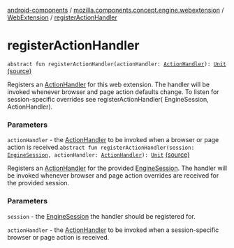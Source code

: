 [android-components](../../index.md) / [mozilla.components.concept.engine.webextension](../index.md) / [WebExtension](index.md) / [registerActionHandler](./register-action-handler.md)

# registerActionHandler

`abstract fun registerActionHandler(actionHandler: `[`ActionHandler`](../-action-handler/index.md)`): `[`Unit`](https://kotlinlang.org/api/latest/jvm/stdlib/kotlin/-unit/index.html) [(source)](https://github.com/mozilla-mobile/android-components/blob/master/components/concept/engine/src/main/java/mozilla/components/concept/engine/webextension/WebExtension.kt#L99)

Registers an [ActionHandler](../-action-handler/index.md) for this web extension. The handler will
be invoked whenever browser and page action defaults change. To listen
for session-specific overrides see registerActionHandler(
EngineSession, ActionHandler).

### Parameters

`actionHandler` - the [ActionHandler](../-action-handler/index.md) to be invoked when a browser or
page action is received.`abstract fun registerActionHandler(session: `[`EngineSession`](../../mozilla.components.concept.engine/-engine-session/index.md)`, actionHandler: `[`ActionHandler`](../-action-handler/index.md)`): `[`Unit`](https://kotlinlang.org/api/latest/jvm/stdlib/kotlin/-unit/index.html) [(source)](https://github.com/mozilla-mobile/android-components/blob/master/components/concept/engine/src/main/java/mozilla/components/concept/engine/webextension/WebExtension.kt#L110)

Registers an [ActionHandler](../-action-handler/index.md) for the provided [EngineSession](../../mozilla.components.concept.engine/-engine-session/index.md). The handler
will be invoked whenever browser and page action overrides are received
for the provided session.

### Parameters

`session` - the [EngineSession](../../mozilla.components.concept.engine/-engine-session/index.md) the handler should be registered for.

`actionHandler` - the [ActionHandler](../-action-handler/index.md) to be invoked when a
session-specific browser or page action is received.